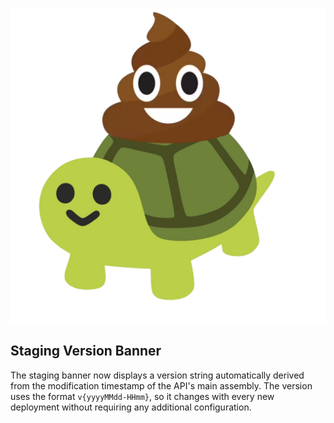 ![Turdle!](src/Turdle/wwwroot/img/turdle3.png "Turdle")

## Staging Version Banner

The staging banner now displays a version string automatically derived from the
modification timestamp of the API's main assembly. The version uses the format
`v{yyyyMMdd-HHmm}`, so it changes with every new deployment without requiring
any additional configuration.
